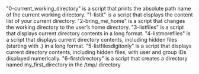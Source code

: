 "0-current_working_directory" is a script that prints the absolute path name of the current working directory.
"1-listit" is a script that displays the content list of your current directory. 
"2-bring_me_home" is a script that changes the working directory to the user’s home directory.
"3-listfiles" is a script that displays current directory contents in a long format.
"4-listmorefiles" is a script that displays current directory contents, including hidden files (starting with .) in a long format.
"5-listfilesdigitonly" is a script that displays current directory contents, including hidden files, with user and group IDs displayed numerically.
"6-firstdirectory" is a script that creates a directory named my_first_directory in the /tmp/ directory.

